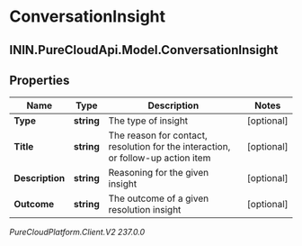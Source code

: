 # ConversationInsight

## ININ.PureCloudApi.Model.ConversationInsight

## Properties

|Name | Type | Description | Notes|
|------------ | ------------- | ------------- | -------------|
| **Type** | **string** | The type of insight | [optional] |
| **Title** | **string** | The reason for contact, resolution for the interaction, or follow-up action item | [optional] |
| **Description** | **string** | Reasoning for the given insight | [optional] |
| **Outcome** | **string** | The outcome of a given resolution insight | [optional] |



_PureCloudPlatform.Client.V2 237.0.0_
